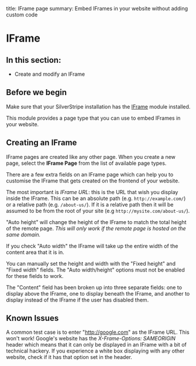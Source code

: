 title: IFrame page
summary: Embed IFrames in your website without adding custom code

# IFrame

## In this section:

* Create and modify an IFrame

## Before we begin
Make sure that your SilverStripe installation has the [IFrame](https://addons.silverstripe.org/add-ons/silverstripe/iframe) module installed.

This module provides a page type that you can use to embed IFrames in your website.

## Creating an IFrame

IFrame pages are created like any other page. When you create a new page, select the **IFrame Page** from the list of
available page types.

There are a few extra fields on an IFrame page which can help you to customise the IFrame that gets created on the
frontend of your website.

The most important is *IFrame URL*: this is the URL that wish you display inside the IFrame. This can be an absolute
path (e.g. `http://example.com/`) or a relative path (e.g. `/about-us/`). If it is a relative path then it will be assumed to
be from the root of your site (e.g `http://mysite.com/about-us/`).

"Auto height" will change the height of the IFrame to match the total height of the remote page.
_This will only work if the remote page is hosted on the same domain._

If you check "Auto width" the IFrame will take up the entire width of the content area that it is in.

You can manually set the height and width with the "Fixed height" and "Fixed width" fields.
The "Auto width/height" options must not be enabled for these fields to work.

The "Content" field has been broken up into three separate fields: one to display above the IFrame, one to display
beneath the IFrame, and another to display instead of the IFrame if the user has disabled them.

## Known Issues

A common test case is to enter "http://google.com" as the IFrame URL. This won't work! Google's website has the
*X-Frame-Options: SAMEORIGIN* header which means that it can only be displayed in an IFrame with a bit of technical
hackery. If you experience a white box displaying with any other website, check if it has that option set in the
header.
